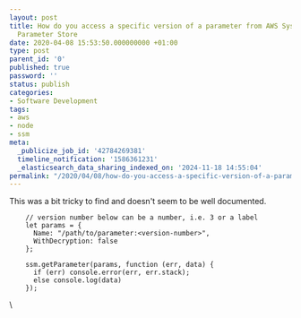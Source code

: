 ```yaml
---
layout: post
title: How do you access a specific version of a parameter from AWS Systems Manager
  Parameter Store
date: 2020-04-08 15:53:50.000000000 +01:00
type: post
parent_id: '0'
published: true
password: ''
status: publish
categories:
- Software Development
tags:
- aws
- node
- ssm
meta:
  _publicize_job_id: '42784269381'
  timeline_notification: '1586361231'
  _elasticsearch_data_sharing_indexed_on: '2024-11-18 14:55:04'
permalink: "/2020/04/08/how-do-you-access-a-specific-version-of-a-parameter-from-aws-systems-manager-parameter-store/"
---
```


This was a bit tricky to find and doesn\'t seem to be well documented.

``` wp-block-code
    // version number below can be a number, i.e. 3 or a label
    let params = {
      Name: "/path/to/parameter:<version-number>",
      WithDecryption: false
    };

    ssm.getParameter(params, function (err, data) {
      if (err) console.error(err, err.stack);
      else console.log(data)
    });
```

\
